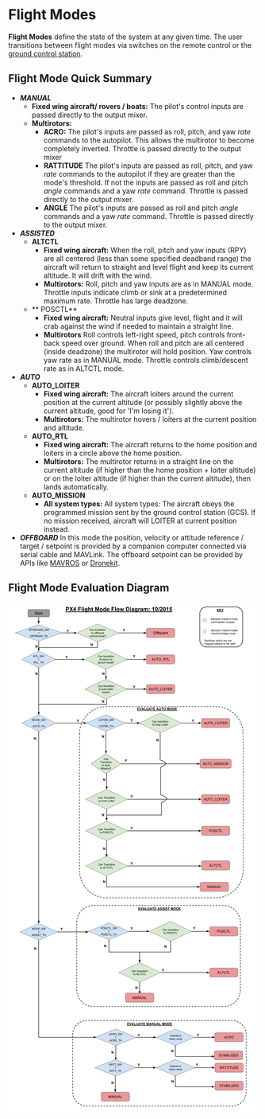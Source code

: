 # Flight Modes

**Flight Modes** define the state of the system at any given time.  The user transitions between flight modes via switches on the remote control or the [ground control station](qgroundcontrol-intro.md).

## Flight Mode Quick Summary

  * **_MANUAL_**
    * **Fixed wing aircraft/ rovers / boats:** The pilot's control inputs are passed directly to the output mixer.
    * **Multirotors:**
        * **ACRO:** The pilot's inputs are passed as roll, pitch, and yaw *rate* commands to the autopilot.  This allows the multirotor to become completely inverted.  Throttle is passed directly to the output mixer
        * **RATTITUDE** The pilot's inputs are passed as roll, pitch, and yaw *rate* commands to the autopilot if they are greater than the mode's threshold.  If not the inputs are passed as roll and pitch  *angle* commands and a yaw *rate* command.  Throttle is passed directly to the output mixer.
        * **ANGLE** The pilot's inputs are passed as roll and pitch *angle* commands and a yaw *rate* command.  Throttle is passed directly to the output mixer.
  * **_ASSISTED_**
    * **ALTCTL**
      * **Fixed wing aircraft:** When the roll, pitch and yaw inputs (RPY) are all centered (less than some specified deadband range) the aircraft will return to straight and level flight and keep its current altitude. It will drift with the wind.
      * **Multirotors:** Roll, pitch and yaw inputs are as in MANUAL mode. Throttle inputs indicate climb or sink at a predetermined maximum rate. Throttle has large deadzone.
    * ** POSCTL**
      * **Fixed wing aircraft:** Neutral inputs give level, flight and it will crab against the wind if needed to maintain a straight line.
      * **Multirotors** Roll controls left-right speed, pitch controls front-back speed over ground. When roll and pitch are all centered (inside deadzone) the multirotor will hold position. Yaw controls yaw rate as in MANUAL mode. Throttle controls climb/descent rate as in ALTCTL mode.
  * **_AUTO_**
    * **AUTO_LOITER**
        * **Fixed wing aircraft:** The aircraft loiters around the current position at the current altitude (or possibly slightly above the current altitude, good for 'I'm losing it'). 
        * **Multirotors:**  The multirotor hovers / loiters at the current position and altitude.
    * **AUTO_RTL**
        * **Fixed wing aircraft:** The aircraft returns to the home position and loiters in a circle above the home position. 
        * **Multirotors:** The multirotor returns in a straight line on the current altitude (if higher than the home position + loiter altitude) or on the loiter altitude (if higher than the current altitude), then lands automatically.
    * **AUTO_MISSION**
        * **All system types:** All system types: The aircraft obeys the programmed mission sent by the ground control station (GCS). If no mission received, aircraft will LOITER at current position instead.
  * **_OFFBOARD_**
    In this mode the position, velocity or attitude reference / target / setpoint is provided by a companion computer connected via serial cable and MAVLink. The offboard setpoint can be provided by APIs like [MAVROS](https://github.com/mavlink/mavros) or [Dronekit](http://dronekit.io).

## Flight Mode Evaluation Diagram
![](images/diagrams/commander-flow-diagram.png)
